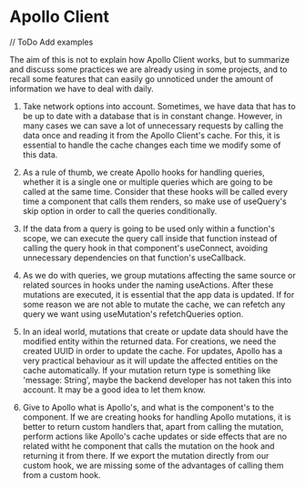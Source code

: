 # Apollo Client

// ToDo Add examples

The aim of this is not to explain how Apollo Client works, but to summarize and discuss some practices we are already using
in some projects, and to recall some features that can easily go unnoticed under the amount of information we have to deal with daily.

1. Take network options into account. Sometimes, we have data that has to be up to date with a database that is in constant change. However, in many cases we can save a lot of unnecessary requests by calling the data once and reading it from the Apollo Client's cache. For this, it is essential to handle the cache changes each time we modify some of this data.

2. As a rule of thumb, we create Apollo hooks for handling queries, whether it is a single one or multiple queries which are going to be called at the same time. Consider that these hooks will be called every time a component that calls them renders, so make use of useQuery's skip option in order to call the queries conditionally.

3. If the data from a query is going to be used only within a function's scope, we can execute the query call inside that function instead of calling the query hook in that component's useConnect, avoiding unnecessary dependencies on that function's useCallback.

4. As we do with queries, we group mutations affecting the same source or related sources in hooks under the naming use<Source>Actions. After these mutations are executed, it is essential that the app data is updated. If for some reason we are not able to mutate the cache, we can refetch any query we want using useMutation's refetchQueries option.

5. In an ideal world, mutations that create or update data should have the modified entity within the returned data. For creations, we need the created UUID in order to update the cache. For updates, Apollo has a very practical behaviour as it will update the affected entities on the cache automatically. If your mutation return type is something like 'message: String', maybe the backend developer has not taken this into account. It may be a good idea to let them know.

6. Give to Apollo what is Apollo's, and what is the component's to the component. If we are creating hooks for handling Apollo mutations, it is better to return custom handlers that, apart from calling the mutation, perform actions like Apollo's cache updates or side effects that are no related witht he component that calls the mutation on the hook and returning it from there. If we export the mutation directly from our custom hook, we are missing some of the advantages of calling them from a custom hook.
